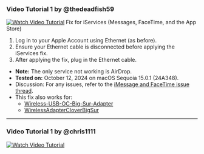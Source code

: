 ### Video Tutorial 1 by @thedeadfish59
[![Watch Video Tutorial](https://github.com/chris1111/Wireless-USB-Big-Sur-Adapter/assets/6248794/4eccb0c9-d0cf-4d06-943e-4b8346155b82)](https://www.youtube.com/watch?v=xPyW-DwQha8)
Fix for iServices (Messages, FaceTime, and the App Store)
1. Log in to your Apple Account using Ethernet (as before).
2. Ensure your Ethernet cable is disconnected before applying the iServices fix.
3. After applying the fix, plug in the Ethernet cable.
- **Note:** The only service not working is AirDrop.
- **Tested on:** October 12, 2024 on macOS Sequoia 15.0.1 (24A348). 
- Discussion: For any issues, refer to the [iMessage and FaceTime issue thread](https://github.com/kingkwahli/RTK_USB-WiFi_Drivers_macOS/discussions/).
- This fix also works for:
   - [Wireless-USB-OC-Big-Sur-Adapter](https://github.com/chris1111/Wireless-USB-OC-Big-Sur-Adapter)
   - [WirelessAdapterCloverBigSur](https://github.com/chris1111/WirelessAdapterCloverBigSur)

------------------------------------------------------
### Video Tutorial 1 by @chris1111

[![Watch Video Tutorial](https://github.com/chris1111/Wireless-USB-Big-Sur-Adapter/assets/6248794/4eccb0c9-d0cf-4d06-943e-4b8346155b82)](https://github.com/chris1111/Wireless-USB-Big-Sur-Adapter/assets/6248794/b653fbe7-f3d0-4c88-b0f0-b85b4a37600f)
